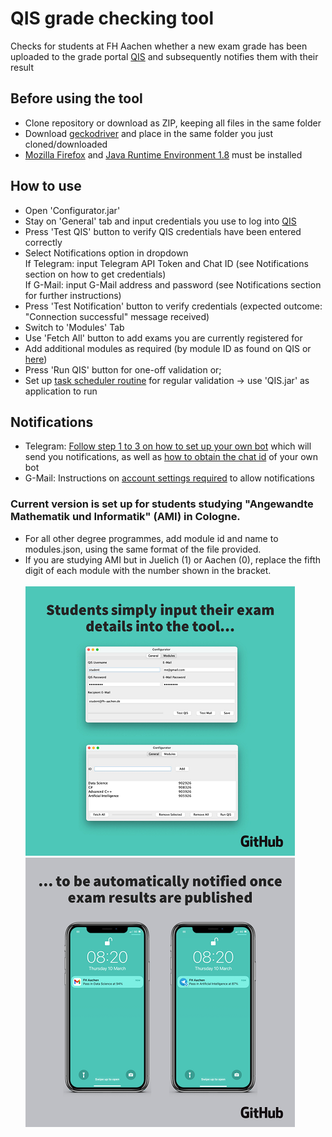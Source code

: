 # QIS grade checking tool
Checks for students at FH Aachen whether a new exam grade has been uploaded to the grade portal [QIS](https://www.qis.fh-aachen.de/qisserver/rds?state=user&type=0) and subsequently notifies them with their result

## Before using the tool
- Clone repository or download as ZIP, keeping all files in the same folder
- Download [geckodriver](https://github.com/mozilla/geckodriver/releases/tag/v0.30.0) and place in the same folder you just cloned/downloaded
- [Mozilla Firefox](https://www.mozilla.org/en-US/firefox/browsers/) and [Java Runtime Environment 1.8](https://www.java.com/en/download/manual.jsp) must be installed

## How to use
- Open 'Configurator.jar'
- Stay on 'General' tab and input credentials you use to log into [QIS](https://www.qis.fh-aachen.de/qisserver/rds?state=user&type=0)
- Press 'Test QIS' button to verify QIS credentials have been entered correctly
- Select Notifications option in dropdown <br/>
If Telegram: input Telegram API Token and Chat ID (see Notifications section on how to get credentials) <br/>
If G-Mail: input G-Mail address and password (see Notifications section for further instructions) <br/>
- Press 'Test Notification' button to verify credentials (expected outcome: "Connection successful" message received)
- Switch to 'Modules' Tab
- Use 'Fetch All' button to add exams you are currently registered for
- Add additional modules as required (by module ID as found on QIS or [here](https://github.com/bossletseb/QIS/blob/main/modules.json))
- Press 'Run QIS' button for one-off validation or;
- Set up [task scheduler routine](https://www.digitalcitizen.life/how-create-task-basic-task-wizard/) for regular validation -> use 'QIS.jar' as application to run

## Notifications
- Telegram: [Follow step 1 to 3 on how to set up your own bot](https://sendpulse.com/knowledge-base/chatbot/create-telegram-chatbot) which will send you notifications, as well as [how to obtain the chat id](https://www.alphr.com/find-chat-id-telegram/#:~:text=still%20pretty%20nifty%3A-,Go%20to%20https%3A%2F%2Fweb.telegram.org.,are%20actually%20your%20chat%20ID) of your own bot 
- G-Mail: Instructions on [account settings required](https://support.google.com/a/answer/6260879?hl=en) to allow notifications 

### Current version is set up for students studying "Angewandte Mathematik und Informatik" (AMI) in Cologne. 
- For all other degree programmes, add module id and name to modules.json, using the same format of the file provided.
- If you are studying AMI but in Juelich (1) or Aachen (0), replace the fifth digit of each module with the number shown in the bracket.<br/><br/>
![1](https://github.com/bossletseb/QIS/blob/main/QIS%20grade%20checking%20tool%20left2.png)![2](https://github.com/bossletseb/QIS/blob/main/QIS%20grade%20checking%20tool%20right2.png)
